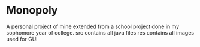 # Monopoly
A personal project of mine extended from a school project done in my sophomore year of college.
src contains all java files
res contains all images used for GUI
